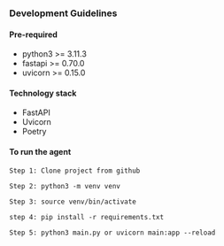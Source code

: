 ### Development Guidelines

#### Pre-required

- python3 >= 3.11.3
- fastapi >= 0.70.0
- uvicorn >= 0.15.0

#### Technology stack

- FastAPI
- Uvicorn
- Poetry

#### To run the agent

```
Step 1: Clone project from github

Step 2: python3 -m venv venv

Step 3: source venv/bin/activate

step 4: pip install -r requirements.txt

Step 5: python3 main.py or uvicorn main:app --reload


```
